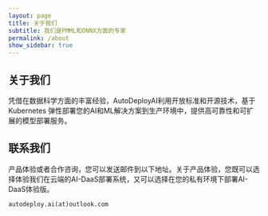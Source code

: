 ```yaml
---
layout: page
title: 关于我们
subtitle: 我们是PMML和ONNX方面的专家
permalink: /about
show_sidebar: true
---
```


## 关于我们

凭借在数据科学方面的丰富经验，AutoDeployAI利用开放标准和开源技术，基于 Kubernetes 弹性部署您的AI和ML解决方案到生产环境中，提供高可靠性和可扩展的模型部署服务。


## 联系我们

产品体验或者合作咨询，您可以发送邮件到以下地址。关于产品体验，您既可以选择体验我们在云端的AI-DaaS部署系统，又可以选择在您的私有环境下部署AI-DaaS体验版。

```
autodeploy.ai(at)outlook.com
```
